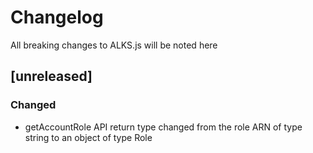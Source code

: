 # Changelog
All breaking changes to ALKS.js will be noted here


## [unreleased]

### Changed
- getAccountRole API return type changed from the role ARN of type string to an object of type Role
